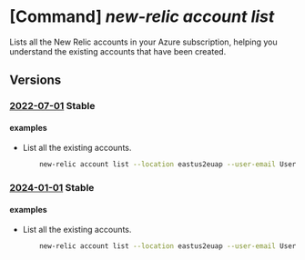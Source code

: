 # [Command] _new-relic account list_

Lists all the New Relic accounts in your Azure subscription, helping you understand the existing accounts that have been created.

## Versions

### [2022-07-01](/Resources/mgmt-plane/L3N1YnNjcmlwdGlvbnMve30vcHJvdmlkZXJzL25ld3JlbGljLm9ic2VydmFiaWxpdHkvYWNjb3VudHM=/2022-07-01.xml) **Stable**

<!-- mgmt-plane /subscriptions/{}/providers/newrelic.observability/accounts 2022-07-01 -->

#### examples

- List all the existing accounts.
    ```bash
        new-relic account list --location eastus2euap --user-email UserEmail@123.com
    ```

### [2024-01-01](/Resources/mgmt-plane/L3N1YnNjcmlwdGlvbnMve30vcHJvdmlkZXJzL25ld3JlbGljLm9ic2VydmFiaWxpdHkvYWNjb3VudHM=/2024-01-01.xml) **Stable**

<!-- mgmt-plane /subscriptions/{}/providers/newrelic.observability/accounts 2024-01-01 -->

#### examples

- List all the existing accounts.
    ```bash
        new-relic account list --location eastus2euap --user-email UserEmail@123.com
    ```
